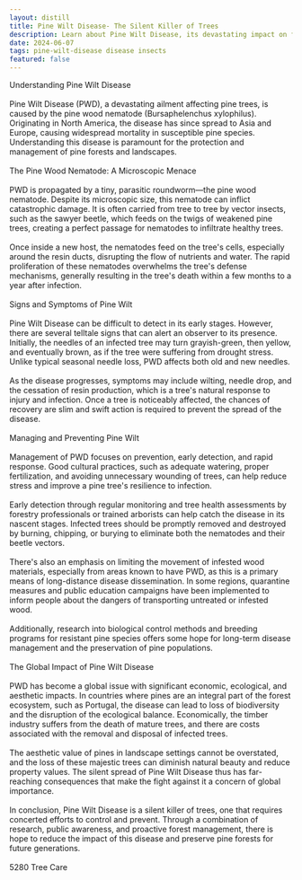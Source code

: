 ```yaml
---
layout: distill
title: Pine Wilt Disease- The Silent Killer of Trees
description: Learn about Pine Wilt Disease, its devastating impact on forests, and how to protect trees from this stealthy arboreal threat.
date: 2024-06-07
tags: pine-wilt-disease disease insects
featured: false
---
```


Understanding Pine Wilt Disease<br /><br />Pine Wilt Disease (PWD), a devastating ailment affecting pine trees, is caused by the pine wood nematode (Bursaphelenchus xylophilus). Originating in North America, the disease has since spread to Asia and Europe, causing widespread mortality in susceptible pine species. Understanding this disease is paramount for the protection and management of pine forests and landscapes.<br /><br />The Pine Wood Nematode: A Microscopic Menace<br /><br />PWD is propagated by a tiny, parasitic roundworm—the pine wood nematode. Despite its microscopic size, this nematode can inflict catastrophic damage. It is often carried from tree to tree by vector insects, such as the sawyer beetle, which feeds on the twigs of weakened pine trees, creating a perfect passage for nematodes to infiltrate healthy trees.<br /><br />Once inside a new host, the nematodes feed on the tree's cells, especially around the resin ducts, disrupting the flow of nutrients and water. The rapid proliferation of these nematodes overwhelms the tree's defense mechanisms, generally resulting in the tree's death within a few months to a year after infection.<br /><br />Signs and Symptoms of Pine Wilt<br /><br />Pine Wilt Disease can be difficult to detect in its early stages. However, there are several telltale signs that can alert an observer to its presence. Initially, the needles of an infected tree may turn grayish-green, then yellow, and eventually brown, as if the tree were suffering from drought stress. Unlike typical seasonal needle loss, PWD affects both old and new needles.<br /><br />As the disease progresses, symptoms may include wilting, needle drop, and the cessation of resin production, which is a tree's natural response to injury and infection. Once a tree is noticeably affected, the chances of recovery are slim and swift action is required to prevent the spread of the disease.<br /><br />Managing and Preventing Pine Wilt<br /><br />Management of PWD focuses on prevention, early detection, and rapid response. Good cultural practices, such as adequate watering, proper fertilization, and avoiding unnecessary wounding of trees, can help reduce stress and improve a pine tree's resilience to infection.<br /><br />Early detection through regular monitoring and tree health assessments by forestry professionals or trained arborists can help catch the disease in its nascent stages. Infected trees should be promptly removed and destroyed by burning, chipping, or burying to eliminate both the nematodes and their beetle vectors.<br /><br />There's also an emphasis on limiting the movement of infested wood materials, especially from areas known to have PWD, as this is a primary means of long-distance disease dissemination. In some regions, quarantine measures and public education campaigns have been implemented to inform people about the dangers of transporting untreated or infested wood.<br /><br />Additionally, research into biological control methods and breeding programs for resistant pine species offers some hope for long-term disease management and the preservation of pine populations.<br /><br />The Global Impact of Pine Wilt Disease<br /><br />PWD has become a global issue with significant economic, ecological, and aesthetic impacts. In countries where pines are an integral part of the forest ecosystem, such as Portugal, the disease can lead to loss of biodiversity and the disruption of the ecological balance. Economically, the timber industry suffers from the death of mature trees, and there are costs associated with the removal and disposal of infected trees.<br /><br />The aesthetic value of pines in landscape settings cannot be overstated, and the loss of these majestic trees can diminish natural beauty and reduce property values. The silent spread of Pine Wilt Disease thus has far-reaching consequences that make the fight against it a concern of global importance.<br /><br />In conclusion, Pine Wilt Disease is a silent killer of trees, one that requires concerted efforts to control and prevent. Through a combination of research, public awareness, and proactive forest management, there is hope to reduce the impact of this disease and preserve pine forests for future generations.<br /><br />5280 Tree Care
